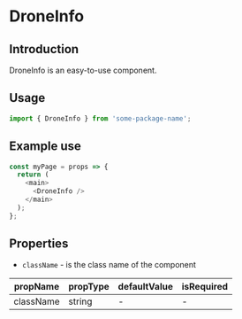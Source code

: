 # DroneInfo

<!-- STORY -->

## Introduction

DroneInfo is an easy-to-use component.

## Usage

```javascript
import { DroneInfo } from 'some-package-name';
```

## Example use

```javascript
const myPage = props => {
  return (
    <main>
      <DroneInfo />
    </main>
  );
};
```

## Properties

- `className` - is the class name of the component

| propName  | propType | defaultValue | isRequired |
| --------- | -------- | ------------ | ---------- |
| className | string   | -            | -          |
